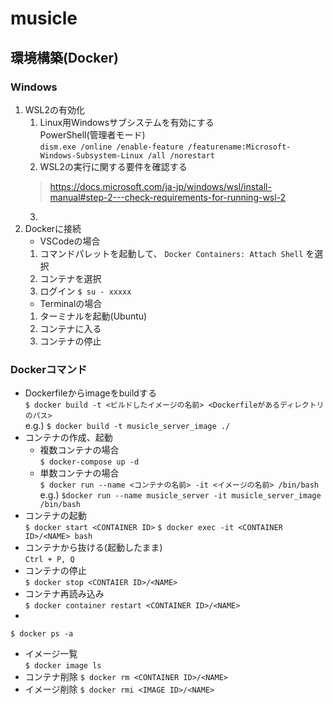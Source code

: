 # musicle

## 環境構築(Docker)
### Windows
1. WSL2の有効化  
    1. Linux用Windowsサブシステムを有効にする  
    PowerShell(管理者モード)  
    ` dism.exe /online /enable-feature /featurename:Microsoft-Windows-Subsystem-Linux /all /norestart `
    2. WSL2の実行に関する要件を確認する  
    > https://docs.microsoft.com/ja-jp/windows/wsl/install-manual#step-2---check-requirements-for-running-wsl-2
    3. 
2. Dockerに接続  
    - VSCodeの場合
    1. コマンドパレットを起動して、 `Docker Containers: Attach Shell` を選択
    2. コンテナを選択
    3. ログイン
    `$ su - xxxxx`
    - Terminalの場合
    1. ターミナルを起動(Ubuntu)  
    2. コンテナに入る  
    3. コンテナの停止  

### Dockerコマンド
- Dockerfileからimageをbuildする <br>
`$ docker build -t <ビルドしたイメージの名前> <Dockerfileがあるディレクトリのパス>` <br>
e.g.) `$ docker build -t musicle_server_image ./`
- コンテナの作成、起動
    - 複数コンテナの場合 <br>
    `$ docker-compose up -d`
    - 単数コンテナの場合 <br>
    `$ docker run --name <コンテナの名前> -it <イメージの名前> /bin/bash` <br>
    e.g.) `$docker run --name musicle_server -it musicle_server_image /bin/bash`
- コンテナの起動 <br>
`$ docker start <CONTAINER ID>`
`$ docker exec -it <CONTAINER ID>/<NAME> bash` <br>
- コンテナから抜ける(起動したまま) <br>
`Ctrl + P, Q` <br>
- コンテナの停止 <br>
`$ docker stop <CONTAIER ID>/<NAME>` <br>
- コンテナ再読み込み <br>
`$ docker container restart <CONTAINER ID>/<NAME>` <br>
- <br>
`$ docker ps -a`
- イメージ一覧 <br>
`$ docker image ls`
- コンテナ削除
`$ docker rm <CONTAINER ID>/<NAME>`
- イメージ削除
`$ docker rmi <IMAGE ID>/<NAME>`